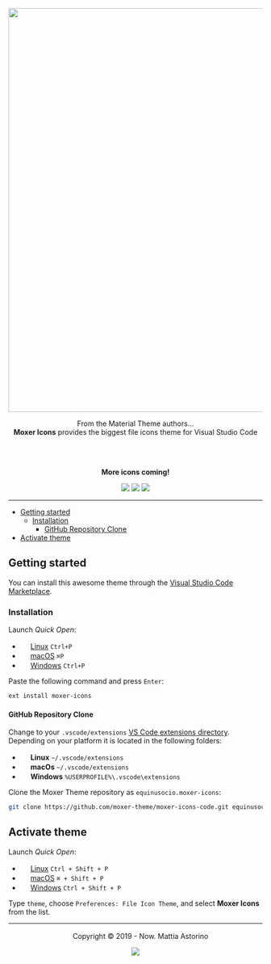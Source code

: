 <p align="center"><img width="800px" src="https://raw.githubusercontent.com/moxer-theme/moxer-icons-code/master/assets/cover.png"></p>

<p align="center">From the Material Theme authors...<br><strong>Moxer Icons</strong> provides the biggest file icons theme for Visual Studio Code</p>
<br><br>

<p align="center"><strong>More icons coming!</strong></p>

<p align="center">
<a href="https://marketplace.visualstudio.com/items?itemName=Equinusocio.moxer-icons&ssr=false#review-details"><img src="https://vsmarketplacebadge.apphb.com/rating-star/Equinusocio.moxer-icons.svg?style=for-the-badge&colorA=F7CA57&colorB=F2AA08"/></a> <a href="https://marketplace.visualstudio.com/items?itemName=Equinusocio.moxer-icons"><img src="https://vsmarketplacebadge.apphb.com/downloads-short/Equinusocio.moxer-icons.svg?style=for-the-badge&colorA=74D56C&colorB=4BC74F&label=DOWNLOADS"/></a> <a href="https://a.paddle.com/v2/click/16413/37697?link=1227"><img src="https://img.shields.io/badge/Supported%20by-VSCode%20Power%20User%20Course%20%E2%86%92-gray.svg?colorA=655BE1&colorB=4F44D6&style=for-the-badge"/></a>
</p>

---

- [Getting started](#Getting-started)
	- [Installation](#Installation)
		- [GitHub Repository Clone](#GitHub-Repository-Clone)
- [Activate theme](#Activate-theme)

## Getting started

You can install this awesome theme through the [Visual Studio Code Marketplace](https://marketplace.visualstudio.com/items?itemName=Equinusocio.moxer-icons).

### Installation

Launch *Quick Open*:
  - <img src="https://www.kernel.org/theme/images/logos/favicon.png" width=16 height=16/> <a href="https://code.visualstudio.com/shortcuts/keyboard-shortcuts-linux.pdf">Linux</a> `Ctrl+P`
  - <img src="https://developer.apple.com/favicon.ico" width=16 height=16/> <a href="https://code.visualstudio.com/shortcuts/keyboard-shortcuts-macos.pdf">macOS</a> `⌘P`
  - <img src="https://www.microsoft.com/favicon.ico" width=16 height=16/> <a href="https://code.visualstudio.com/shortcuts/keyboard-shortcuts-windows.pdf">Windows</a> `Ctrl+P`

Paste the following command and press `Enter`:

```sh
ext install moxer-icons
```

#### GitHub Repository Clone

Change to your `.vscode/extensions` [VS Code extensions directory](https://code.visualstudio.com/docs/extensions/install-extension#_side-loading).
Depending on your platform it is located in the following folders:

  - <img src="https://www.kernel.org/theme/images/logos/favicon.png" width=16 height=16/> **Linux** `~/.vscode/extensions`
  - <img src="https://developer.apple.com/favicon.ico" width=16 height=16/> **macOs** `~/.vscode/extensions`
  - <img src="https://www.microsoft.com/favicon.ico" width=16 height=16/> **Windows** `%USERPROFILE%\.vscode\extensions`

Clone the Moxer Theme repository as `equinusocio.moxer-icons`:

```sh
git clone https://github.com/moxer-theme/moxer-icons-code.git equinusocio.moxer-icons
```


## Activate theme

Launch *Quick Open*:

  - <img src="https://www.kernel.org/theme/images/logos/favicon.png" width=16 height=16/> <a href="https://code.visualstudio.com/shortcuts/keyboard-shortcuts-linux.pdf">Linux</a> `Ctrl + Shift + P`
  - <img src="https://developer.apple.com/favicon.ico" width=16 height=16/> <a href="https://code.visualstudio.com/shortcuts/keyboard-shortcuts-macos.pdf">macOS</a> `⌘ + Shift + P`
  - <img src="https://www.microsoft.com/favicon.ico" width=16 height=16/> <a href="https://code.visualstudio.com/shortcuts/keyboard-shortcuts-windows.pdf">Windows</a> `Ctrl + Shift + P`

Type `theme`, choose `Preferences: File Icon Theme`, and select **Moxer Icons** from the list.

---

<p align="center"> <img src="https://equinusocio.gallerycdn.vsassets.io/extensions/equinusocio/moxer-theme/1.2.0/1562674227593/Microsoft.VisualStudio.Services.Icons.Default" width=16 height=16/> Copyright &copy; 2019 - Now. Mattia Astorino</p>

<p align="center"><a href="http://www.apache.org/licenses/LICENSE-2.0"><img src="https://img.shields.io/badge/License-Apache_2.0-5E81AC.svg?style=flat-square"/></a></p>
